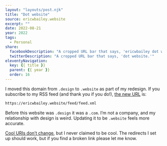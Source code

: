 ```yaml
---
layout: "layouts/post.njk"
title: "Dot website"
source: ericwbailey.website
excerpt: ""
date: 2022-08-21
year: 2022
tags:
  - Personal
share:
  facebookDescription: "A cropped URL bar that says, 'ericwbailey dot website.'"
  twitterDescription: "A cropped URL bar that says, 'dot website.'"
eleventyNavigation:
  key: {{ title }}
  parent: {{ year }}
  order: 16
---
```


I moved this domain from `.design` to `.website` as part of my redesign. If you subscribe to my RSS feed (and thank you if you do!), [the new URL](https://ericwbailey.website/feed/feed.xml) is:

```html
https://ericwbailey.website/feed/feed.xml
```

Before this website was `.design` it was a `.com`. I’m not a company, and my relationship with design is weird. Updating it to be `.website` feels more accurate.

[Cool URIs don’t change](https://www.w3.org/Provider/Style/URI), but I never claimed to be cool. The redirects I set up should work, but if you find a broken link please let me know.
